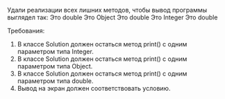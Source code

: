 
Удали реализации всех лишних методов, чтобы вывод программы выглядел так:
Это double
Это Object
Это double
Это Integer
Это double



Требования:
1.	В классе Solution должен остаться метод print() с одним параметром типа Integer.
2.	В классе Solution должен остаться метод print() с одним параметром типа Object.
3.	В классе Solution должен остаться метод print() с одним параметром типа double.
4.	Вывод на экран должен соответствовать условию.



